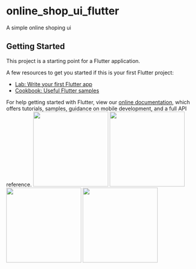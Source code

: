 # online_shop_ui_flutter

A simple online shoping ui

## Getting Started

This project is a starting point for a Flutter application.

A few resources to get you started if this is your first Flutter project:

- [Lab: Write your first Flutter app](https://flutter.dev/docs/get-started/codelab)
- [Cookbook: Useful Flutter samples](https://flutter.dev/docs/cookbook)

For help getting started with Flutter, view our
[online documentation](https://flutter.dev/docs), which offers tutorials,
samples, guidance on mobile development, and a full API reference.
<img src="https://raw.github.com/codebysanjay/Online_Shopping_UI/master/Screenshot_4.png" width="200" />
<img src="https://raw.github.com/codebysanjay/Online_Shopping_UI/master/Screenshot_4.png" width="200" />
<img src="https://raw.github.com/codebysanjay/Online_Shopping_UI/master/Screenshot_4.png" width="200" />
<img src="https://raw.github.com/codebysanjay/Online_Shopping_UI/master/Screenshot_4.png" width="200" />
